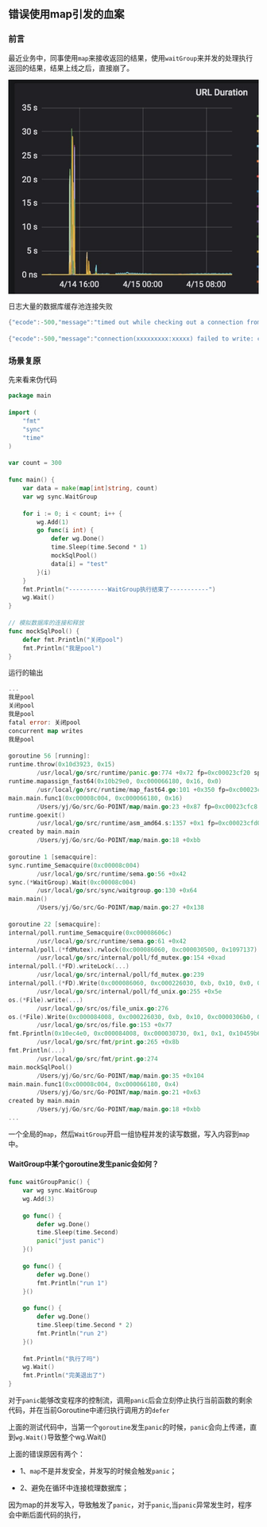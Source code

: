 ## 错误使用map引发的血案

### 前言  

最近业务中，同事使用`map`来接收返回的结果，使用`waitGroup`来并发的处理执行返回的结果，结果上线之后，直接崩了。  

<img src="/img/map_1.jpg"  alt="map" align=center />

日志大量的数据库缓存池连接失败

```go
{"ecode":-500,"message":"timed out while checking out a connection from connection pool"}

{"ecode":-500,"message":"connection(xxxxxxxxx:xxxxx) failed to write: context deadline exceeded"}
```

### 场景复原

先来看来伪代码

```go
package main

import (
	"fmt"
	"sync"
	"time"
)

var count = 300

func main() {
	var data = make(map[int]string, count)
	var wg sync.WaitGroup

	for i := 0; i < count; i++ {
		wg.Add(1)
		go func(i int) {
			defer wg.Done()
			time.Sleep(time.Second * 1)
			mockSqlPool()
			data[i] = "test"
		}(i)
	}
	fmt.Println("-----------WaitGroup执行结束了-----------")
	wg.Wait()
}

// 模拟数据库的连接和释放
func mockSqlPool() {
	defer fmt.Println("关闭pool")
	fmt.Println("我是pool")
}
```

运行的输出  

```go
...
我是pool
关闭pool
我是pool
fatal error: 关闭pool
concurrent map writes
我是pool

goroutine 56 [running]:
runtime.throw(0x10d3923, 0x15)
        /usr/local/go/src/runtime/panic.go:774 +0x72 fp=0xc00023cf20 sp=0xc00023cef0 pc=0x10298d2
runtime.mapassign_fast64(0x10b29e0, 0xc000066180, 0x16, 0x0)
        /usr/local/go/src/runtime/map_fast64.go:101 +0x350 fp=0xc00023cf60 sp=0xc00023cf20 pc=0x100f620
main.main.func1(0xc00008c004, 0xc000066180, 0x16)
        /Users/yj/Go/src/Go-POINT/map/main.go:23 +0x87 fp=0xc00023cfc8 sp=0xc00023cf60 pc=0x109a297
runtime.goexit()
        /usr/local/go/src/runtime/asm_amd64.s:1357 +0x1 fp=0xc00023cfd0 sp=0xc00023cfc8 pc=0x1053a51
created by main.main
        /Users/yj/Go/src/Go-POINT/map/main.go:18 +0xbb

goroutine 1 [semacquire]:
sync.runtime_Semacquire(0xc00008c004)
        /usr/local/go/src/runtime/sema.go:56 +0x42
sync.(*WaitGroup).Wait(0xc00008c004)
        /usr/local/go/src/sync/waitgroup.go:130 +0x64
main.main()
        /Users/yj/Go/src/Go-POINT/map/main.go:27 +0x138

goroutine 22 [semacquire]:
internal/poll.runtime_Semacquire(0xc00008606c)
        /usr/local/go/src/runtime/sema.go:61 +0x42
internal/poll.(*fdMutex).rwlock(0xc000086060, 0xc000030500, 0x1097137)
        /usr/local/go/src/internal/poll/fd_mutex.go:154 +0xad
internal/poll.(*FD).writeLock(...)
        /usr/local/go/src/internal/poll/fd_mutex.go:239
internal/poll.(*FD).Write(0xc000086060, 0xc000226030, 0xb, 0x10, 0x0, 0x0, 0x0)
        /usr/local/go/src/internal/poll/fd_unix.go:255 +0x5e
os.(*File).write(...)
        /usr/local/go/src/os/file_unix.go:276
os.(*File).Write(0xc000084008, 0xc000226030, 0xb, 0x10, 0xc0000306b0, 0x103d37e, 0xc00000c060)
        /usr/local/go/src/os/file.go:153 +0x77
fmt.Fprintln(0x10ec4e0, 0xc000084008, 0xc000030730, 0x1, 0x1, 0x10459b6, 0xc00000c060, 0x3)
        /usr/local/go/src/fmt/print.go:265 +0x8b
fmt.Println(...)
        /usr/local/go/src/fmt/print.go:274
main.mockSqlPool()
        /Users/yj/Go/src/Go-POINT/map/main.go:35 +0x104
main.main.func1(0xc00008c004, 0xc000066180, 0x4)
        /Users/yj/Go/src/Go-POINT/map/main.go:21 +0x63
created by main.main
        /Users/yj/Go/src/Go-POINT/map/main.go:18 +0xbb
...
```

一个全局的`map`，然后`WaitGroup`开启一组协程并发的读写数据，写入内容到`map`中。  

#### WaitGroup中某个goroutine发生panic会如何？

```go
func waitGroupPanic() {
	var wg sync.WaitGroup
	wg.Add(3)

	go func() {
		defer wg.Done()
		time.Sleep(time.Second)
		panic("just panic")
	}()

	go func() {
		defer wg.Done()
		fmt.Println("run 1")
	}()

	go func() {
		defer wg.Done()
		time.Sleep(time.Second * 2)
		fmt.Println("run 2")
	}()

	fmt.Println("执行了吗")
	wg.Wait()
	fmt.Println("完美退出了")
}
```

对于`panic`能够改变程序的控制流，调用`panic`后会立刻停止执行当前函数的剩余代码，并在当前Goroutine中递归执行调用方的`defer`  

上面的测试代码中，当第一个`goroutine`发生`panic`的时候，`panic`会向上传递，直到`wg.Wait()`导致整个wg.Wait()

上面的错误原因有两个：  

- 1、`map`不是并发安全，并发写的时候会触发`panic`；  

- 2、避免在循环中连接梳理数据库； 

因为map的并发写入，导致触发了`panic`，对于`panic`,当`panic`异常发生时，程序会中断后面代码的执行，

